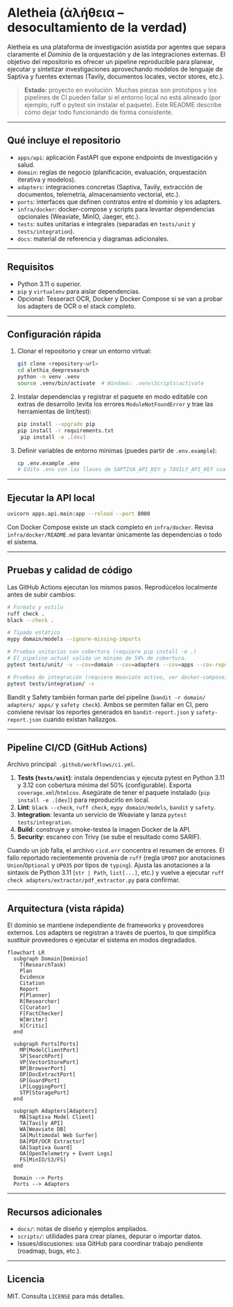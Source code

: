 # Aletheia (ἀλήθεια – desocultamiento de la verdad)

Aletheia es una plataforma de investigación asistida por agentes que separa claramente el
*Dominio* de la orquestación y de las integraciones externas. El objetivo del repositorio es
ofrecer un pipeline reproducible para planear, ejecutar y sintetizar investigaciones
aprovechando modelos de lenguaje de Saptiva y fuentes externas (Tavily, documentos locales,
vector stores, etc.).

> **Estado:** proyecto en evolución. Muchas piezas son prototipos y los pipelines de CI pueden
> fallar si el entorno local no está alineado (por ejemplo, ruff o pytest sin instalar el
> paquete). Este README describe cómo dejar todo funcionando de forma consistente.

---

## Qué incluye el repositorio

- `apps/api`: aplicación FastAPI que expone endpoints de investigación y salud.
- `domain`: reglas de negocio (planificación, evaluación, orquestación iterativa y modelos).
- `adapters`: integraciones concretas (Saptiva, Tavily, extracción de documentos, telemetría,
  almacenamiento vectorial, etc.).
- `ports`: interfaces que definen contratos entre el dominio y los adapters.
- `infra/docker`: docker-compose y scripts para levantar dependencias opcionales (Weaviate,
  MinIO, Jaeger, etc.).
- `tests`: suites unitarias e integrales (separadas en `tests/unit` y `tests/integration`).
- `docs`: material de referencia y diagramas adicionales.

---

## Requisitos

- Python 3.11 o superior.
- `pip` y `virtualenv` para aislar dependencias.
- Opcional: Tesseract OCR, Docker y Docker Compose si se van a probar los adapters de OCR o
  el stack completo.

---

## Configuración rápida

1. Clonar el repositorio y crear un entorno virtual:
   ```bash
   git clone <repository-url>
   cd alethia_deepresearch
   python -m venv .venv
   source .venv/bin/activate  # Windows: .venv\Scripts\activate
   ```
2. Instalar dependencias y registrar el paquete en modo editable con extras de desarrollo
   (evita los errores `ModuleNotFoundError` y trae las herramientas de lint/test):
   ```bash
   pip install --upgrade pip
   pip install -r requirements.txt
    pip install -e .[dev]
   ```
3. Definir variables de entorno mínimas (puedes partir de `.env.example`):
   ```bash
   cp .env.example .env
   # Edita .env con las llaves de SAPTIVA_API_KEY y TAVILY_API_KEY cuando uses servicios reales
   ```

---

## Ejecutar la API local

```bash
uvicorn apps.api.main:app --reload --port 8000
```

Con Docker Compose existe un stack completo en `infra/docker`. Revisa
`infra/docker/README.md` para levantar únicamente las dependencias o todo el sistema.

---

## Pruebas y calidad de código

Las GitHub Actions ejecutan los mismos pasos. Reprodúcelos localmente antes de subir cambios:

```bash
# Formato y estilo
ruff check .
black --check .

# Tipado estático
mypy domain/models --ignore-missing-imports

# Pruebas unitarias con cobertura (requiere pip install -e .)
# El pipeline actual valida un mínimo de 50% de cobertura.
pytest tests/unit/ -v --cov=domain --cov=adapters --cov=apps --cov-report=term-missing

# Pruebas de integración (requiere Weaviate activo, ver docker-compose)
pytest tests/integration/ -v
```

Bandit y Safety también forman parte del pipeline (`bandit -r domain/ adapters/ apps/` y
`safety check`). Ambos se permiten fallar en CI, pero conviene revisar los reportes generados en
`bandit-report.json` y `safety-report.json` cuando existan hallazgos.

---

## Pipeline CI/CD (GitHub Actions)

Archivo principal: `.github/workflows/ci.yml`.

1. **Tests (`tests/unit`)**: instala dependencias y ejecuta pytest en Python 3.11 y 3.12 con
   cobertura mínima del 50% (configurable). Exporta `coverage.xml`/`htmlcov`. Asegúrate de tener
   el paquete instalado (`pip install -e .[dev]`) para reproducirlo en local.
2. **Lint**: `black --check`, `ruff check`, `mypy domain/models`, `bandit` y `safety`.
3. **Integration**: levanta un servicio de Weaviate y lanza `pytest tests/integration`.
4. **Build**: construye y smoke-testea la imagen Docker de la API.
5. **Security**: escaneo con Trivy (se sube el resultado como SARIF).

Cuando un job falla, el archivo `cicd.err` concentra el resumen de errores. El fallo reportado
recientemente provenía de `ruff` (regla `UP007` por anotaciones `Union`/`Optional` y `UP035`
por tipos de `typing`). Ajusta las anotaciones a la sintaxis de Python 3.11 (`str | Path`,
`list[...]`, etc.) y vuelve a ejecutar `ruff check adapters/extractor/pdf_extractor.py` para
confirmar.

---

## Arquitectura (vista rápida)

El dominio se mantiene independiente de frameworks y proveedores externos. Los adapters se
registran a través de puertos, lo que simplifica sustituir proveedores o ejecutar el sistema en
modos degradados.

```mermaid
flowchart LR
  subgraph Domain[Dominio]
    T(ResearchTask)
    Plan
    Evidence
    Citation
    Report
    P[Planner]
    R[Researcher]
    C[Curator]
    F[FactChecker]
    W[Writer]
    X[Critic]
  end

  subgraph Ports[Ports]
    MP[ModelClientPort]
    SP[SearchPort]
    VP[VectorStorePort]
    BP[BrowserPort]
    DP[DocExtractPort]
    GP[GuardPort]
    LP[LoggingPort]
    STP[StoragePort]
  end

  subgraph Adapters[Adapters]
    MA[Saptiva Model Client]
    TA[Tavily API]
    WA[Weaviate DB]
    SA[Multimodal Web Surfer]
    DA[PDF/OCR Extractor]
    GA[Saptiva Guard]
    OA[OpenTelemetry + Event Logs]
    FS[MinIO/S3/FS]
  end

  Domain --> Ports
  Ports --> Adapters
```

---

## Recursos adicionales

- `docs/`: notas de diseño y ejemplos ampliados.
- `scripts/`: utilidades para crear planes, depurar o importar datos.
- Issues/discusiones: usa GitHub para coordinar trabajo pendiente (roadmap, bugs, etc.).

---

## Licencia

MIT. Consulta `LICENSE` para más detalles.
